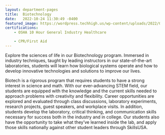 ```yaml
---
layout: department-pages
title:  Biotechnology
date:   2022-10-24 11:30:49 -0400
featured_image: https://wordpress.techhigh.us/wp-content/uploads/2022/04/national-cancer-institute-XknuBmnjbKg-unsplash-1.jpg
certifications:
    - OSHA 10 Hour General Industry Healthcare

    - CPR/First Aid
---
```

Explore the sciences of life in our Biotechnology program. Immersed in industry techniques, taught by leading instructors in our state-of-the-art laboratories, students will learn how biological systems operate and how to develop innovative technologies and solutions to improve our lives.

Biotech is a rigorous program that requires students to have a strong interest in science and math. With our ever-advancing STEM field, our students are equipped with the knowledge and the current skills needed to approach problems with creativity and flexibility. Career opportunities are explored and evaluated through class discussions, laboratory experiments, research projects, guest speakers, and workplace visits. In addition, students develop the laboratory, critical thinking, and communication skills necessary for success both in the industry and in college. Our students also have the opportunity to take what they’ve learned inside the lab, and apply those skills nationally against other student leaders through SkillsUSA.

